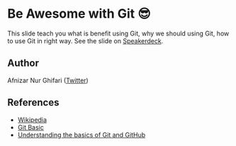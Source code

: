 # Be Awesome with Git 😎
This slide teach you what is benefit using Git, why we should using Git, how to use Git in right way. See the slide on [Speakerdeck](https://speakerdeck.com/afnizarnur/be-awesome-with-git).

## Author
Afnizar Nur Ghifari ([Twitter](https://twitter.com/afnizarnur))

## References
- [Wikipedia](https://en.wikipedia.org/wiki/Git)
- [Git Basic](https://git-scm.com/book/en/v2/Getting-Started-Git-Basics)
- [Understanding the basics of Git and GitHub](http://stackoverflow.com/questions/11816424/understanding-the-basics-of-git-and-github)

